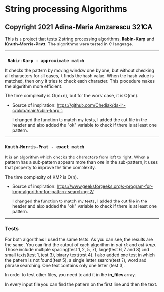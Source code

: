 # String processing Algorithms
## Copyright 2021 Adina-Maria Amzarescu 321CA

This is a project that tests 2 string processing algorithms, **Rabin-Karp** and **Knuth-Morris-Pratt**.
The algorithms were tested in C language.

______________________________________________________________________________________________________________

### `` Rabin-Karp - approximate match``

It checks the pattern by moving window one by one, but without checking all characters for all cases,
it finds the hash value. When the hash value is matched, then only it tries to check each character.
This procedure makes the algorithm more efficient.

The time complexity is O(m+n), but for the worst case, it is O(mn).

* Source of inspiration: https://github.com/Chediak/ds-in-c/blob/main/rabin-karp.c

  I changed the function to match my tests, I added the out file in the header and also
  added the "ok" variable to check if there is at least one pattern.
  
______________________________________________________________________________________________________________

### ``Knuth-Morris-Prat - exact match``

It is an algorithm which checks the characters from left to right. When a pattern has a sub-pattern
appears more than one in the sub-pattern, it uses that property to improve the time complexity.

The time complexity of KMP is O(n).

* Source of inspiration: https://www.geeksforgeeks.org/c-program-for-kmp-algorithm-for-pattern-searching-2/

  I changed the function to match my tests, I added the out file in the header and also
  added the "ok" variable to check if there is at least one pattern.
 
______________________________________________________________________________________________________________

### Tests

For both algorithms I used the same tests. As you can see, the results are the same. You can find the output
of each algorithm in _out-rk_ and _out-kmp_. Those include multiple spacing(test 1, 2, 5, 7),
large(test 6, 7 and 8) and small texts(test 1, test 3), binary text(test 4). I also added one test in which
the pattern is not found(test 5), a single letter search(test 7), word and phrase searching.
One text contains only one letter (test 3).

In order to test other files, you need to add it in the **in_files** array.

In every input file you can find the pattern on the first line and then the text.

